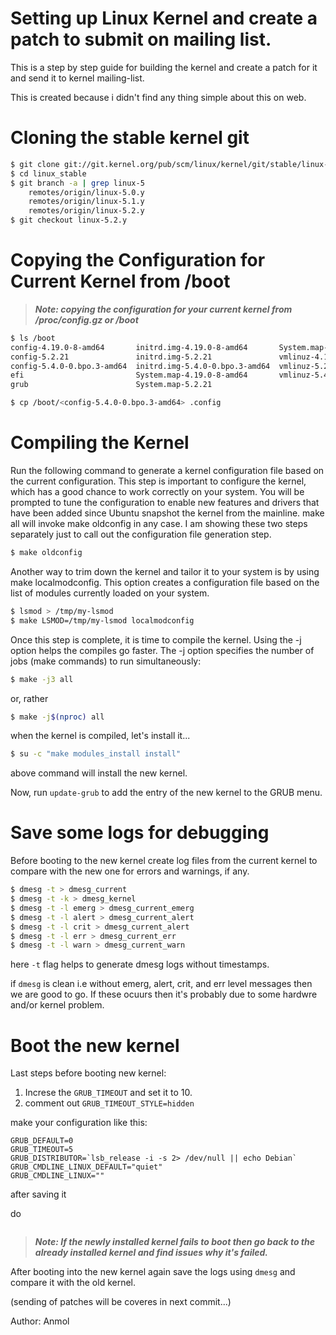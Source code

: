 # Setting up Linux Kernel and create a patch to submit on mailing list. 

This is a step by step guide for building the kernel and create a patch for it and send it to kernel mailing-list. 

This is created because i didn't find any thing simple about this on web.


# Cloning the stable kernel git

```sh
$ git clone git://git.kernel.org/pub/scm/linux/kernel/git/stable/linux-stable.git linux_stable
$ cd linux_stable
$ git branch -a | grep linux-5
    remotes/origin/linux-5.0.y
    remotes/origin/linux-5.1.y
    remotes/origin/linux-5.2.y
​$ git checkout linux-5.2.y
```


# Copying the Configuration for Current Kernel from /boot

> ***Note: copying the configuration for your current kernel from /proc/config.gz or /boot***

```sh
$ ls /boot
config-4.19.0-8-amd64       initrd.img-4.19.0-8-amd64       System.map-5.4.0-0.bpo.3-amd64
config-5.2.21               initrd.img-5.2.21               vmlinuz-4.19.0-8-amd64
config-5.4.0-0.bpo.3-amd64  initrd.img-5.4.0-0.bpo.3-amd64  vmlinuz-5.2.21
efi                         System.map-4.19.0-8-amd64       vmlinuz-5.4.0-0.bpo.3-amd64
grub                        System.map-5.2.21

$ cp /boot/<config-5.4.0-0.bpo.3-amd64> .config

```

# Compiling the Kernel

Run the following command to generate a kernel configuration file based on the current configuration. This step is important to configure the kernel, which has a good chance to work correctly on your system. You will be prompted to tune the configuration to enable new features and drivers that have been added since Ubuntu snapshot the kernel from the mainline. make all will invoke make oldconfig in any case. I am showing these two steps separately just to call out the configuration file generation step.

```sh
$ make oldconfig
```

Another way to trim down the kernel and tailor it to your system is by using make localmodconfig. This option creates a configuration file based on the list of modules currently loaded on your system.

```sh
$ lsmod > /tmp/my-lsmod
$ make LSMOD=/tmp/my-lsmod localmodconfig
```

Once this step is complete, it is time to compile the kernel. Using the -j option helps the compiles go faster. The -j option specifies the number of jobs (make commands) to run simultaneously:

```sh
$ make -j3 all
```
or, rather 
```sh
$ make -j$(nproc) all
```

when the kernel is compiled, let's install it...

```sh
$ su -c "make modules_install install"
```

above command will install the new kernel.

Now, run `update-grub` to add the entry of the new kernel to the GRUB menu.

# Save some logs for debugging

Before booting to the new kernel create log files from the current kernel to compare with the new one for errors and warnings, if any.

```sh
$ dmesg -t > dmesg_current
$ dmesg -t -k > dmesg_kernel
$ dmesg -t -l emerg > dmesg_current_emerg
$ dmesg -t -l alert > dmesg_current_alert
$ dmesg -t -l crit > dmesg_current_alert
$ dmesg -t -l err > dmesg_current_err
$ dmesg -t -l warn > dmesg_current_warn

```
here `-t` flag helps to generate dmesg logs without timestamps.

if `dmesg` is clean i.e without emerg, alert, crit, and err level messages then we are good to go. If these ocuurs then it's probably due to some hardwre and/or kernel problem.

# Boot the new kernel

Last steps before booting new kernel:

1) Increse the `GRUB_TIMEOUT` and set it to 10.
2) comment out `GRUB_TIMEOUT_STYLE=hidden`

make your configuration like this:

```
GRUB_DEFAULT=0
GRUB_TIMEOUT=5
GRUB_DISTRIBUTOR=`lsb_release -i -s 2> /dev/null || echo Debian`
GRUB_CMDLINE_LINUX_DEFAULT="quiet"
GRUB_CMDLINE_LINUX=""
```
after saving it

do

```sh$ sudo update-grub
```

> ***Note: If the newly installed kernel fails to boot then go back to the already installed kernel and find issues why it's failed.***

After booting into the new kernel again save the logs using `dmesg` and compare it with the old kernel.



(sending of patches will be coveres in next commit...)


Author: Anmol
